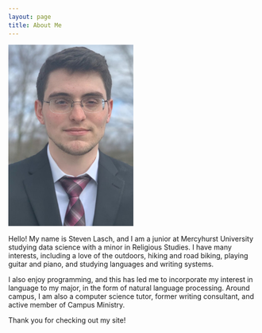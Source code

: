 ```yaml
---
layout: page
title: About Me
---
```

<img src="https://raw.githubusercontent.com/s-lasch/s-lasch.github.io/main/images/profile_pic.jpg"  width="50%" height="50%">

Hello! My name is Steven Lasch, and I am a junior at Mercyhurst University studying data science with a minor in Religious Studies. I have many interests, including a love of the outdoors, hiking and road biking, playing guitar and piano, and studying languages and writing systems. 

I also enjoy programming, and this has led me to incorporate my interest in language to my major, in the form of natural language processing. Around campus, I am also a computer science tutor, former writing consultant, and active member of Campus Ministry. 

Thank you for checking out my site!
